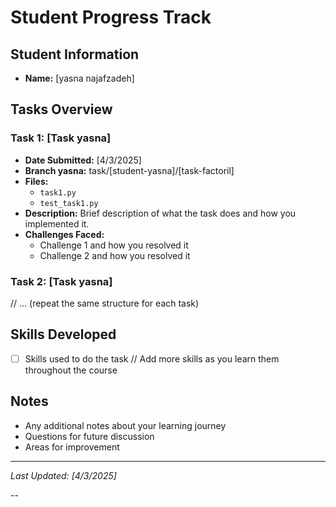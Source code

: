 # Student Progress Track

## Student Information
- **Name:** [yasna najafzadeh]

## Tasks Overview

### Task 1: [Task yasna]
- **Date Submitted:** [4/3/2025]
- **Branch yasna:** task/[student-yasna]/[task-factoril]
- **Files:**
  - `task1.py`
  - `test_task1.py`
- **Description:**
  Brief description of what the task does and how you implemented it.
- **Challenges Faced:**
  - Challenge 1 and how you resolved it
  - Challenge 2 and how you resolved it

### Task 2: [Task yasna]
// ... (repeat the same structure for each task)

## Skills Developed
- [ ] Skills used to do the task
// Add more skills as you learn them throughout the course

## Notes
- Any additional notes about your learning journey
- Questions for future discussion
- Areas for improvement

---
*Last Updated: [4/3/2025]*

--